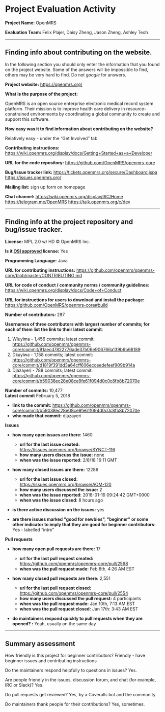 # Project Evaluation Activity



__Project Name:__  OpenMRS

__Evaluation Team:__ Felix Plajer, Daisy Zheng, Jason Zheng, Ashley Teoh

---

## Finding info about contributing on the website. 

In the following section you should only enter the information that you 
found on the project website. Some of the answers will be impossible to find, others
may be very hard to find. Do not _google_ for answers. 

__Project website:__ https://openmrs.org/

__What is the purpose of the project:__

OpenMRS is an open source enterprise electronic medical record system platform. Their mission is to improve health care delivery in resource-constrained environments by coordinating a global community to create and support this software.

__How easy was it to find information about contributing on the website?__

Relatively easy - under the “Get Involved” tab

__Contributing instructions:__ 
https://wiki.openmrs.org/display/docs/Getting+Started+as+a+Developer

__URL for the code repository:__
https://github.com/OpenMRS/openmrs-core

__Bug/Issue tracker link:__
https://tickets.openmrs.org/secure/Dashboard.jspa
https://issues.openmrs.org/

__Mailing list:__ sign up form on homepage

__Chat channel:__
https://wiki.openmrs.org/display/IRC/Home
https://telegram.me/OpenMRS
https://talk.openmrs.org/c/dev

---

## Finding info at the project repository and bug/issue tracker.

__License:__ 
MPL 2.0 w/ HD © OpenMRS Inc.

__Is it [OSI approved](https://opensource.org/licenses/alphabetical) license:__
Yes

__Programming Language:__
Java

__URL for contributing instructions:__
https://github.com/openmrs/openmrs-core/blob/master/CONTRIBUTING.md

__URL for code of conduct / community norms / community guidelines:__ 
https://wiki.openmrs.org/display/docs/Code+of+Conduct

__URL for instructions for users to download and install the package:__
https://github.com/OpenMRS/openmrs-core#build

__Number of contributors:__
287

__Usernames of three contributors with largest number of commits; for
each of them list the link to their latest commit__:

1. Wluyima - 1,456 commits; latest commit: https://github.com/openmrs/openmrs-core/commit/91aecd7822776ade37b06e906766a139b6b68189
2. Dkayiwa - 1,158 commits; latest commit: https://github.com/openmrs/openmrs-core/commit/d1819f391dd3a64cff606ecceedefeef909b914a
3. Djazayeri - 788 commits; latest commit: https://github.com/openmrs/openmrs-core/commit/b59038ec28e08ce9fe61f094d0c0c8fb8b72070e

__Number of commits:__
10,477  
__Latest commit__
February 5, 2018    
- __link to the commit:__ https://github.com/openmrs/openmrs-core/commit/b59038ec28e08ce9fe61f094d0c0c8fb8b72070e
- __who made that commit:__ djazayeri


__Issues__

- __how many open issues are there:__ 1460
    - __url for the last issue created:__ https://issues.openmrs.org/browse/SYNCT-116
    - __how many users discuss the issue:__ none
    - __when was the issue reported:__ 2/8/18 16:11 GMT

- __how many closed issues are there:__ 12289  
    - __url for the last issue closed:__ https://issues.openmrs.org/browse/AOM-120
    - __how many users discussed the issue:__ 2
    - __when was the issue reported:__ 2018-01-19 09:24:42 GMT+0000
    - __when was the issue closed:__ 8 hours ago
    
- __is there active discussion on the issues:__ yes

- __are there issues marked "good for newbies", "beginner" or some other indicator to imply that they
are good for beginner contributors:__ Yes - labelled “intro”


__Pull requests__

- __how many open pull requests are there:__ 17
    - __url for the last pull request created:__ https://github.com/openmrs/openmrs-core/pull/2568
    - __when was the pull request made:__ Feb 8th, 4:26 AM EST

- __how many closed pull requests are there:__ 2,551
    - __url for the last pull request closed:__ https://github.com/openmrs/openmrs-core/pull/2554
    - __how many users discussed the pull request:__ 4 participants
    - __when was the pull request made:__ Jan 10th, 7:13 AM EST
    - __when was the pull request closed:__ Jan 17th: 3:43 AM EST
    
- __do maintainers respond quickly to pull requests when they are opened? :__ 
Yeah, usually on the same day

---


## Summary assessment
How friendly is this project for beginner contributors? 
Friendly - have beginner issues and contributing instructions

Do the maintainers respond helpfully to questions in issues?
Yes.

Are people friendly in the issues, discussion forum, and chat (for example, IRC or Slack)?
Yes.

Do pull requests get reviewed?
Yes, by a Coveralls bot and the community.

Do maintainers thank people for their contributions?
Yes, sometimes.
